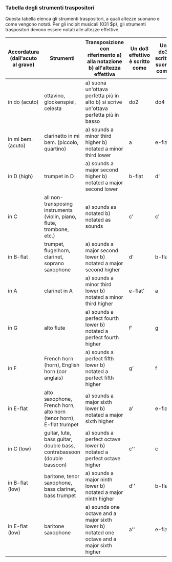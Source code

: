 ### Tabella degli strumenti traspositori

Questa tabella elenca gli strumenti traspositori, a quali altezze suonano e come vengono notati. Per gli incipit musicali (031 $p), gli strumenti traspositori devono essere notati alle altezze effettive.

| Accordatura (dall'acuto al grave) | Strumenti                                                              | Transposizione con riferimento a) alla notazione b) all'altezza effettiva                   | Un do3 effettivo è scritto come | Un do3 scritto suona come |
| --------------------------------- | ---------------------------------------------------------------------- | ------------------------------------------------------------------------------------------- | ------------------------------- | ------------------------- |
| in do (acuto)                     | ottavino, glockenspiel, celesta                                        | a) suona un'ottava perfetta più in alto b) si scrive un'ottava perfetta più in basso        | do2                             | do4                       |
| in mi bem. (acuto)                | clarinetto in mi bem. (piccolo, quartino)                              | a) sounds a minor third higher b) notated a minor third lower                               | a                               | e-flat'                   |
| in D (high)                       | trumpet in D                                                           | a) sounds a major second higher b) notated a major second lower                             | b-flat                          | d'                        |
| in C                              | all non-transposing instruments (violin, piano, flute, trombone, etc.) | a) sounds as notated b) notated as sounds                                                   | c'                              | c'                        |
| in B-flat                         | trumpet, flugelhorn, clarinet, soprano saxophone                       | a) sounds a major second lower b) notated a major second higher                             | d'                              | b-flat                    |
| in A                              | clarinet in A                                                          | a) sounds a minor third lower b) notated a minor third higher                               | e-flat'                         | a                         |
| in G                              | alto flute                                                             | a) sounds a perfect fourth lower b) notated a perfect fourth higher                         | f'                              | g                         |
| in F                              | French horn (horn), English horn (cor anglais)                         | a) sounds a perfect fifth lower b) notated a perfect fifth higher                           | g'                              | f                         |
| in E-flat                         | alto saxophone, French horn, alto horn (tenor horn), E-flat trumpet    | a) sounds a major sixth lower b) notated a major sixth higher                               | a'                              | e-flat                    |
| in C (low)                        | guitar, lute, bass guitar, double bass, contrabassoon (double bassoon) | a) sounds a perfect octave lower b) notated a perfect octave higher                         | c''                             | c                         |
| in B-flat (low)                   | baritone, tenor saxophone, bass clarinet, bass trumpet                 | a) sounds a major ninth lower b) notated a major ninth higher                               | d''                             | b-flat,                   |
| in E-flat (low)                   | baritone saxophone                                                     | a) sounds one octave and a major sixth lower b) notated one octave and a major sixth higher | a''                             | e-flat,                   |
